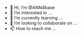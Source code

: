 - 👋 Hi, I’m @ANN4base
- 👀 I’m interested in ...
- 🌱 I’m currently learning ...
- 💞️ I’m looking to collaborate on ...
- 📫 How to reach me ...

<!---
ANN4base/ANN4base is a ✨ special ✨ repository because its `README.md` (this file) appears on your GitHub profile.
You can click the Preview link to take a look at your changes.
--->
